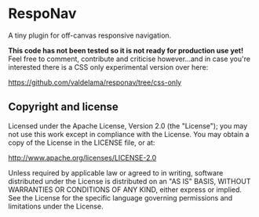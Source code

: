 RespoNav
========

A tiny plugin for off-canvas responsive navigation.


**This code has not been tested so it is not ready for production use yet!**  Feel free to comment, contribute and criticise however...and in case you're interested there is a CSS only experimental version over here:

https://github.com/valdelama/responav/tree/css-only



Copyright and license
---------------------

Licensed under the Apache License, Version 2.0 (the "License"); you may not use this work except in compliance with the License. You may obtain a copy of the License in the LICENSE file, or at:

http://www.apache.org/licenses/LICENSE-2.0

Unless required by applicable law or agreed to in writing, software distributed under the License is distributed on an "AS IS" BASIS, WITHOUT WARRANTIES OR CONDITIONS OF ANY KIND, either express or implied. See the License for the specific language governing permissions and limitations under the License.